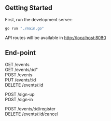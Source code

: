 ## Getting Started

First, run the development server:

```bash
go run "./main.go"
```

API routes will be available in [http://localhost:8080](http://localhost:808) 
	
## End-point
GET /events   
GET /events/:id"   
POST /events   
PUT /events/:id   
DELETE /events/:id   

POST /sign-up   
POST /sign-in   

POST /events/:id/register   
DELETE /events/:id/cancel   
